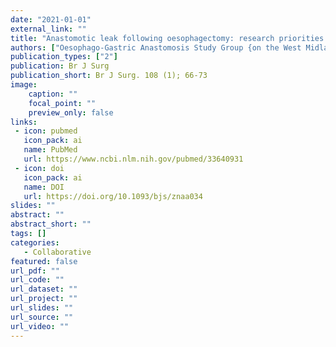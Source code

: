 ```yaml
---
date: "2021-01-01"
external_link: ""
title: "Anastomotic leak following oesophagectomy: research priorities from an international Delphi consensus study"
authors: ["Oesophago-Gastric Anastomosis Study Group {on the West Midlands Research Collaborative}"]
publication_types: ["2"]
publication: Br J Surg
publication_short: Br J Surg. 108 (1); 66-73
image:
    caption: ""
    focal_point: ""
    preview_only: false
links:
 - icon: pubmed
   icon_pack: ai
   name: PubMed
   url: https://www.ncbi.nlm.nih.gov/pubmed/33640931
 - icon: doi
   icon_pack: ai
   name: DOI
   url: https://doi.org/10.1093/bjs/znaa034
slides: ""
abstract: ""
abstract_short: ""
tags: []
categories: 
   - Collaborative
featured: false
url_pdf: ""
url_code: ""
url_dataset: ""
url_project: ""
url_slides: ""
url_source: ""
url_video: ""
---
```

